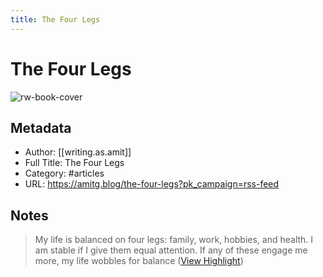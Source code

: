 ```yaml
---
title: The Four Legs
---
```

# The Four Legs

![rw-book-cover](https://cdn.writeas.net/img/w-sq-light.png)

## Metadata
- Author: [[writing.as.amit]]
- Full Title: The Four Legs
- Category: #articles
- URL: https://amitg.blog/the-four-legs?pk_campaign=rss-feed

## Notes
> My life is balanced on four legs: family, work, hobbies, and health. I am stable if I give them equal attention. If any of these engage me more, my life wobbles for balance ([View Highlight](https://read.readwise.io/read/01gw748fgm0pwkbwq0d0ahe26x))

